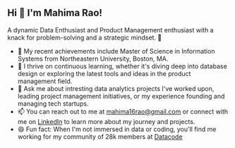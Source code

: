 ## Hi 👋 I'm Mahima Rao!

A dynamic Data Enthusiast and Product Management enthusiast with a knack for problem-solving and a strategic mindset. 🚀

- 🔭 My recent achievements include Master of Science in Information Systems from Northeastern University, Boston, MA.
- 🌱 I thrive on continuous learning, whether it's diving deep into database design or exploring the latest tools and ideas in the product management field.
- 💬 Ask me about intresting data analytics projects I've worked upon, leading project management initiatives, or my experience founding and managing tech startups.
- 📫 You can reach out to me at mahima16rao@gmail.com or connect with me on [LinkedIn](www.linkedin.com/in/mahimarao) to learn more about my journey and projects.
- 😄 Fun fact: When I'm not immersed in data or coding, you'll find me working for my community of 28k members at [Datacode](www.datacode.in)

<!--
**raomah/raomah** is a ✨ _special_ ✨ repository because its `README.md` (this file) appears on your GitHub profile.

Here are some ideas to get you started:

- 🔭 I’m currently working on ...
- 🌱 I’m currently learning ...
- 👯 I’m looking to collaborate on ...
- 🤔 I’m looking for help with ...
- 💬 Ask me about ...
- 📫 How to reach me: ...
- 😄 Pronouns: ...
- ⚡ Fun fact: ...
-->
